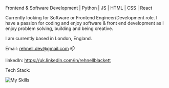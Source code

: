 Frontend & Software Development | Python | JS | HTML | CSS | React

 Currently looking for Software or Frontend  Engineer/Development role. 
 I have a passion for coding and enjoy software & front end development as I enjoy problem solving, building and being creative. 
 
 I am currently based in London, England. 

Email: rehnell.dev@gmail.com 📫

linkedIn: https://uk.linkedin.com/in/rehnellblackett



Tech Stack:

![My Skills](https://skillicons.dev/icons?i=js,python,html,css,react,bootstrap,vscode,github,ps,ae,figma)


<!---
Rehnell/Rehnell is a ✨ special ✨ repository because its `README.md` (this file) appears on your GitHub profile.
You can click the Preview link to take a look at your changes.
--->

